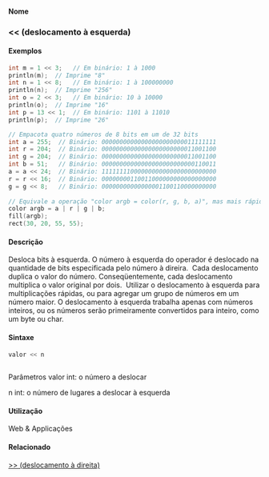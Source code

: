 
#### Nome
### << (deslocamento à esquerda)

#### Exemplos

```pde
int m = 1 << 3;   // Em binário: 1 à 1000 
println(m);  // Imprime "8" 
int n = 1 << 8;   // Em binário: 1 à 100000000 
println(n);  // Imprime "256" 
int o = 2 << 3;   // Em binário: 10 à 10000 
println(o);  // Imprime "16" 
int p = 13 << 1;  // Em binário: 1101 à 11010 
println(p);  // Imprime "26" 

```



```pde
// Empacota quatro números de 8 bits em um de 32 bits
int a = 255;  // Binário: 00000000000000000000000011111111 
int r = 204;  // Binário: 00000000000000000000000011001100 
int g = 204;  // Binário: 00000000000000000000000011001100 
int b = 51;   // Binário: 00000000000000000000000000110011 
a = a << 24;  // Binário: 11111111000000000000000000000000 
r = r << 16;  // Binário: 00000000110011000000000000000000 
g = g << 8;   // Binário: 00000000000000001100110000000000 
 
// Equivale a operação "color argb = color(r, g, b, a)", mas mais rápida
color argb = a | r | g | b; 
fill(argb); 
rect(30, 20, 55, 55); 

```



#### Descrição
Desloca bits à esquerda. O número
à esquerda do operador é deslocado na quantidade de bits
especificada pelo número à direira.  Cada
deslocamento duplica o valor do número. Conseqüentemente,
cada deslocamento multiplica o valor original por dois.  Utilizar
o deslocamento à esquerda para multiplicações
rápidas, ou para agregar um grupo de números em um
número maior. O deslocamento à esquerda trabalha apenas
com números inteiros, ou os números serão
primeiramente convertidos para inteiro, como um byte ou char.

#### Sintaxe
```pde
valor << n
            
```
Parâmetros
valor
int: o número a deslocar


n
int: o número de lugares a deslocar à esquerda



#### Utilização

	
Web & Applicações

#### Relacionado
[>> (deslocamento à direita)](rightshift
)


